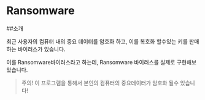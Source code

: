# Ransomware
##소개

 최근 사용자의 컴퓨터 내의 중요 데이터를 암호화 하고, 이를 복호화 할수있는 키를 판매하는 바이러스가 있습니다.
 
 이를 Ransomware바이러스라고 하는데, Ransomware 바이러스를 실제로 구현해보았습니다. 
 
 >주의! 이 프로그램을 통해서 본인의 컴퓨터의 중요데이터가 암호화 될수 있습니다!
